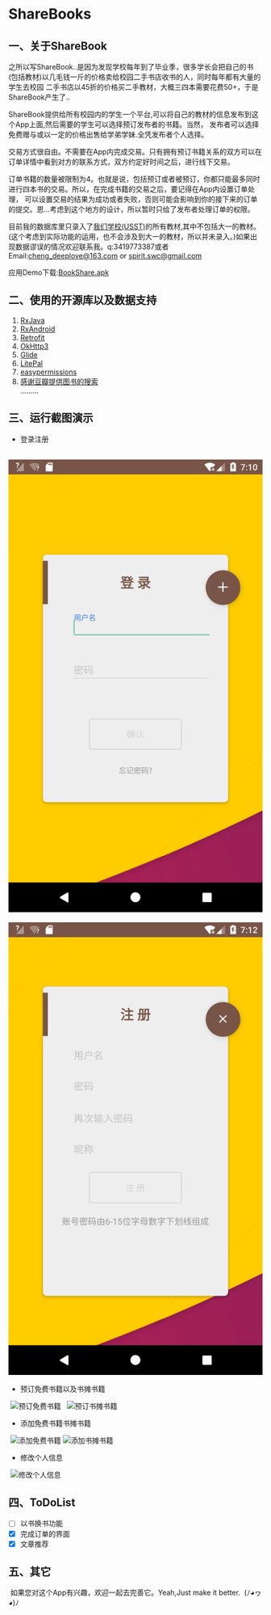 # ShareBooks
 ## 一、关于ShareBook
之所以写ShareBook..是因为发现学校每年到了毕业季，很多学长会把自己的书(包括教材)以几毛钱一斤的价格卖给校园二手书店收书的人，同时每年都有大量的学生去校园
二手书店以45折的价格买二手教材，大概三四本需要花费50+，于是ShareBook产生了..  

ShareBook提供给所有校园内的学生一个平台,可以将自己的教材的信息发布到这个App上面,然后需要的学生可以选择预订发布者的书籍。当然，
发布者可以选择免费赠与或以一定的价格出售给学弟学妹.全凭发布者个人选择。  

交易方式很自由。不需要在App内完成交易。只有拥有预订书籍关系的双方可以在订单详情中看到对方的联系方式，双方约定好时间之后，进行线下交易。  

订单书籍的数量被限制为4。也就是说，包括预订或者被预订，你都只能最多同时进行四本书的交易。所以，在完成书籍的交易之后，要记得在App内设置订单处理，
可以设置交易的结果为成功或者失败，否则可能会影响到你的接下来的订单的提交。恩...考虑到这个地方的设计，所以暂时只给了发布者处理订单的权限。   

目前我的数据库里只录入了[我们学校(USST)](http://www.usst.edu.cn/)的所有教材,其中不包括大一的教材。(这个考虑到实际功能的运用，也不会涉及到大一的教材，所以并未录入。)如果出现数据谬误的情况欢迎联系我。q:3419773387或者Email:cheng_deeplove@163.com or spirit.swc@gmail.com

应用Demo下载:[BookShare.apk](https://github.com/cheng-github/ShareBooks/raw/master/%E5%BA%94%E7%94%A8Demo/OSBuk.apk)

## 二、使用的开源库以及数据支持
1. [RxJava ](https://github.com/ReactiveX/RxJava)
2. [RxAndroid](https://github.com/ReactiveX/RxAndroid)
3. [Retrofit](https://github.com/square/retrofit)
4. [OkHttp3](https://github.com/square/okhttp)
5. [Glide](https://github.com/bumptech/glide)
6. [LitePal](https://github.com/LitePalFramework/LitePal)
7. [easypermissions](https://github.com/googlesamples/easypermissions)
8. [感谢豆瓣提供图书的搜索](https://developers.douban.com/wiki/?title=book_v2#get_book_search)  
.........  
## 三、运行截图演示
 * 登录注册  
 
  ![登录](https://github.com/cheng-github/ShareBooks/blob/master/screenshots/login.png)
  ![注册](https://github.com/cheng-github/ShareBooks/blob/master/screenshots/register.png)
  
* 预订免费书籍以及书摊书籍  

  ![预订免费书籍](https://github.com/cheng-github/ShareBooks/blob/master/screenshots/yuding1.gif)
       ![预订书摊书籍](https://github.com/cheng-github/ShareBooks/blob/master/screenshots/yuding2.gif)  
  
* 添加免费书籍书摊书籍    

  ![添加免费书籍](https://github.com/cheng-github/ShareBooks/blob/master/screenshots/uploadfree.gif)
       ![添加书摊书籍](https://github.com/cheng-github/ShareBooks/blob/master/screenshots/uploadsell.gif)  

* 修改个人信息  

  ![修改个人信息](https://github.com/cheng-github/ShareBooks/blob/master/screenshots/xiugai.gif)  
## 四、ToDoList
- [ ] 以书换书功能
- [x] 完成订单的界面
- [x] 文章推荐
## 五、其它
  如果您对这个App有兴趣，欢迎一起去完善它。Yeah,Just make it better.  (ﾉ◕ヮ◕)ﾉ


 
